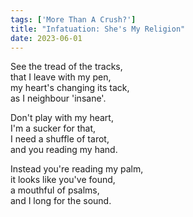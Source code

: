 ```yaml
---
tags: ['More Than A Crush?']
title: "Infatuation: She's My Religion"
date: 2023-06-01
---
```


See the tread of the tracks,  
that I leave with my pen,  
my heart's changing its tack,  
as I neighbour 'insane'.

Don't play with my heart,  
I'm a sucker for that,  
I need a shuffle of tarot,  
and you reading my hand.

Instead you're reading my palm,  
it looks like you've found,  
a mouthful of psalms,  
and I long for the sound.
